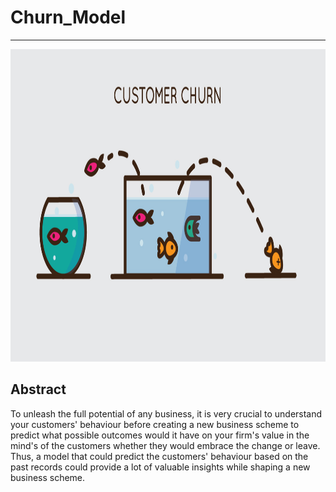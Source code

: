 # Churn_Model
---
<img src = 'assets/churn.jpeg' width = 900 height = 500>

## Abstract
To unleash the full potential of any business, it is very crucial to understand your customers' behaviour before creating a new 
business scheme to predict what possible outcomes would it have on your firm's value in the mind's of the customers whether they would 
embrace the change or leave.
Thus, a model that could predict the customers' behaviour based on the past records could provide a lot of valuable insights while shaping
a new business scheme.
